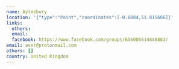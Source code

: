 ```yaml
---
name: Aylesbury
location: '{"type":"Point","coordinates":[-0.8084,51.815606]}'
links:
  others: 
  email: 
  facebook: https://www.facebook.com/groups/656005614848883/
email: avxr@protonmail.com
others: []
country: United Kingdom
---
```

